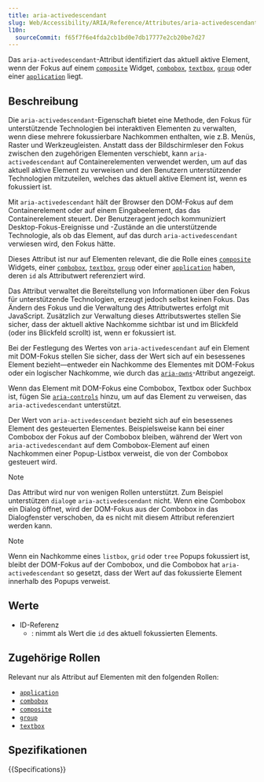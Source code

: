 ```yaml
---
title: aria-activedescendant
slug: Web/Accessibility/ARIA/Reference/Attributes/aria-activedescendant
l10n:
  sourceCommit: f65f7f6e4fda2cb1bd0e7db17777e2cb20be7d27
---
```


Das `aria-activedescendant`-Attribut identifiziert das aktuell aktive Element, wenn der Fokus auf einem [`composite`](/de/docs/Web/Accessibility/ARIA/Reference/Roles/composite_role) Widget, [`combobox`](/de/docs/Web/Accessibility/ARIA/Reference/Roles/combobox_role), [`textbox`](/de/docs/Web/Accessibility/ARIA/Reference/Roles/textbox_role), [`group`](/de/docs/Web/Accessibility/ARIA/Reference/Roles/group_role) oder einer [`application`](/de/docs/Web/Accessibility/ARIA/Reference/Roles/application_role) liegt.

## Beschreibung

Die `aria-activedescendant`-Eigenschaft bietet eine Methode, den Fokus für unterstützende Technologien bei interaktiven Elementen zu verwalten, wenn diese mehrere fokussierbare Nachkommen enthalten, wie z.B. Menüs, Raster und Werkzeugleisten. Anstatt dass der Bildschirmleser den Fokus zwischen den zugehörigen Elementen verschiebt, kann `aria-activedescendant` auf Containerelementen verwendet werden, um auf das aktuell aktive Element zu verweisen und den Benutzern unterstützender Technologien mitzuteilen, welches das aktuell aktive Element ist, wenn es fokussiert ist.

Mit `aria-activedescendant` hält der Browser den DOM-Fokus auf dem Containerelement oder auf einem Eingabeelement, das das Containerelement steuert. Der Benutzeragent jedoch kommuniziert Desktop-Fokus-Ereignisse und -Zustände an die unterstützende Technologie, als ob das Element, auf das durch `aria-activedescendant` verwiesen wird, den Fokus hätte.

Dieses Attribut ist nur auf Elementen relevant, die die Rolle eines [`composite`](/de/docs/Web/Accessibility/ARIA/Reference/Roles/composite_role) Widgets, einer [`combobox`](/de/docs/Web/Accessibility/ARIA/Reference/Roles/combobox_role), [`textbox`](/de/docs/Web/Accessibility/ARIA/Reference/Roles/textbox_role), [`group`](/de/docs/Web/Accessibility/ARIA/Reference/Roles/group_role) oder einer [`application`](/de/docs/Web/Accessibility/ARIA/Reference/Roles/application_role) haben, deren `id` als Attributwert referenziert wird.

Das Attribut verwaltet die Bereitstellung von Informationen über den Fokus für unterstützende Technologien, erzeugt jedoch selbst keinen Fokus. Das Ändern des Fokus und die Verwaltung des Attributwertes erfolgt mit JavaScript. Zusätzlich zur Verwaltung dieses Attributswertes stellen Sie sicher, dass der aktuell aktive Nachkomme sichtbar ist und im Blickfeld (oder ins Blickfeld scrollt) ist, wenn er fokussiert ist.

Bei der Festlegung des Wertes von `aria-activedescendant` auf ein Element mit DOM-Fokus stellen Sie sicher, dass der Wert sich auf ein besessenes Element bezieht—entweder ein Nachkomme des Elementes mit DOM-Fokus oder ein logischer Nachkomme, wie durch das [`aria-owns`](/de/docs/Web/Accessibility/ARIA/Reference/Attributes/aria-owns)-Attribut angezeigt.

Wenn das Element mit DOM-Fokus eine Combobox, Textbox oder Suchbox ist, fügen Sie [`aria-controls`](/de/docs/Web/Accessibility/ARIA/Reference/Attributes/aria-controls) hinzu, um auf das Element zu verweisen, das `aria-activedescendant` unterstützt.

Der Wert von `aria-activedescendant` bezieht sich auf ein besessenes Element des gesteuerten Elementes. Beispielsweise kann bei einer Combobox der Fokus auf der Combobox bleiben, während der Wert von `aria-activedescendant` auf dem Combobox-Element auf einen Nachkommen einer Popup-Listbox verweist, die von der Combobox gesteuert wird.

> [!NOTE]
> Das Attribut wird nur von wenigen Rollen unterstützt. Zum Beispiel unterstützen `dialog`e `aria-activedescendant` nicht. Wenn eine Combobox ein Dialog öffnet, wird der DOM-Fokus aus der Combobox in das Dialogfenster verschoben, da es nicht mit diesem Attribut referenziert werden kann.

> [!NOTE]
> Wenn ein Nachkomme eines `listbox`, `grid` oder `tree` Popups fokussiert ist, bleibt der DOM-Fokus auf der Combobox, und die Combobox hat `aria-activedescendant` so gesetzt, dass der Wert auf das fokussierte Element innerhalb des Popups verweist.

## Werte

- ID-Referenz
  - : nimmt als Wert die `id` des aktuell fokussierten Elements.

## Zugehörige Rollen

Relevant nur als Attribut auf Elementen mit den folgenden Rollen:

- [`application`](/de/docs/Web/Accessibility/ARIA/Reference/Roles/application_role)
- [`combobox`](/de/docs/Web/Accessibility/ARIA/Reference/Roles/combobox_role)
- [`composite`](/de/docs/Web/Accessibility/ARIA/Reference/Roles/composite_role)
- [`group`](/de/docs/Web/Accessibility/ARIA/Reference/Roles/group_role)
- [`textbox`](/de/docs/Web/Accessibility/ARIA/Reference/Roles/textbox_role)

## Spezifikationen

{{Specifications}}
